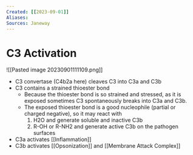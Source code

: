 ```yaml
---
Created: [[2023-09-01]]
Aliases: 
Sources: Janeway
---
```

# C3 Activation
![[Pasted image 20230901111109.png]]
- C3 convertase (C4b2a here) cleaves C3 into C3a and C3b
- C3 contains a strained thioester bond
	- Because the thioester bond is so strained and stressed, as it is exposed sometimes C3 spontaneously breaks into C3a and C3b. 
	- The exposed thioester bond is a good nucleophile (partial or charged negative), so it may react with 
	  1. H2O and generate soluble and inactive C3b
	  2. R-OH or R-NH2 and generate active C3b on the pathogen surfaces
- C3a activates [[Inflammation]]
- C3b activates [[Opsonization]] and [[Membrane Attack Complex]]
